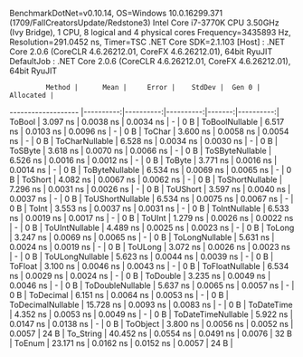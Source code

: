 
BenchmarkDotNet=v0.10.14, OS=Windows 10.0.16299.371 (1709/FallCreatorsUpdate/Redstone3)
Intel Core i7-3770K CPU 3.50GHz (Ivy Bridge), 1 CPU, 8 logical and 4 physical cores
Frequency=3435893 Hz, Resolution=291.0452 ns, Timer=TSC
.NET Core SDK=2.1.103
  [Host]     : .NET Core 2.0.6 (CoreCLR 4.6.26212.01, CoreFX 4.6.26212.01), 64bit RyuJIT
  DefaultJob : .NET Core 2.0.6 (CoreCLR 4.6.26212.01, CoreFX 4.6.26212.01), 64bit RyuJIT


             Method |      Mean |     Error |    StdDev |  Gen 0 | Allocated |
------------------- |----------:|----------:|----------:|-------:|----------:|
             ToBool |  3.097 ns | 0.0038 ns | 0.0034 ns |      - |       0 B |
     ToBoolNullable |  6.517 ns | 0.0103 ns | 0.0096 ns |      - |       0 B |
             ToChar |  3.600 ns | 0.0058 ns | 0.0054 ns |      - |       0 B |
     ToCharNullable |  6.528 ns | 0.0034 ns | 0.0030 ns |      - |       0 B |
            ToSByte |  3.618 ns | 0.0070 ns | 0.0066 ns |      - |       0 B |
    ToSByteNullable |  6.526 ns | 0.0016 ns | 0.0012 ns |      - |       0 B |
             ToByte |  3.771 ns | 0.0016 ns | 0.0014 ns |      - |       0 B |
     ToByteNullable |  6.534 ns | 0.0069 ns | 0.0065 ns |      - |       0 B |
            ToShort |  4.082 ns | 0.0067 ns | 0.0062 ns |      - |       0 B |
    ToShortNullable |  7.296 ns | 0.0031 ns | 0.0026 ns |      - |       0 B |
           ToUShort |  3.597 ns | 0.0040 ns | 0.0037 ns |      - |       0 B |
   ToUShortNullable |  6.534 ns | 0.0075 ns | 0.0067 ns |      - |       0 B |
              ToInt |  3.553 ns | 0.0037 ns | 0.0031 ns |      - |       0 B |
      ToIntNullable |  6.533 ns | 0.0019 ns | 0.0017 ns |      - |       0 B |
             ToUInt |  1.279 ns | 0.0026 ns | 0.0022 ns |      - |       0 B |
     ToUIntNullable |  4.489 ns | 0.0025 ns | 0.0023 ns |      - |       0 B |
             ToLong |  3.247 ns | 0.0069 ns | 0.0065 ns |      - |       0 B |
     ToLongNullable |  5.631 ns | 0.0024 ns | 0.0019 ns |      - |       0 B |
            ToULong |  3.072 ns | 0.0026 ns | 0.0023 ns |      - |       0 B |
    ToULongNullable |  5.623 ns | 0.0044 ns | 0.0039 ns |      - |       0 B |
            ToFloat |  3.100 ns | 0.0046 ns | 0.0043 ns |      - |       0 B |
    ToFloatNullable |  6.534 ns | 0.0029 ns | 0.0024 ns |      - |       0 B |
           ToDouble |  3.235 ns | 0.0049 ns | 0.0046 ns |      - |       0 B |
   ToDoubleNullable |  5.637 ns | 0.0065 ns | 0.0057 ns |      - |       0 B |
          ToDecimal |  6.151 ns | 0.0064 ns | 0.0053 ns |      - |       0 B |
  ToDecimalNullable | 15.728 ns | 0.0093 ns | 0.0083 ns |      - |       0 B |
         ToDateTime |  4.352 ns | 0.0053 ns | 0.0049 ns |      - |       0 B |
 ToDateTimeNullable |  5.922 ns | 0.0147 ns | 0.0138 ns |      - |       0 B |
           ToObject |  3.800 ns | 0.0056 ns | 0.0052 ns | 0.0057 |      24 B |
          To_String | 40.452 ns | 0.0554 ns | 0.0491 ns | 0.0076 |      32 B |
             ToEnum | 23.171 ns | 0.0162 ns | 0.0152 ns | 0.0057 |      24 B |
